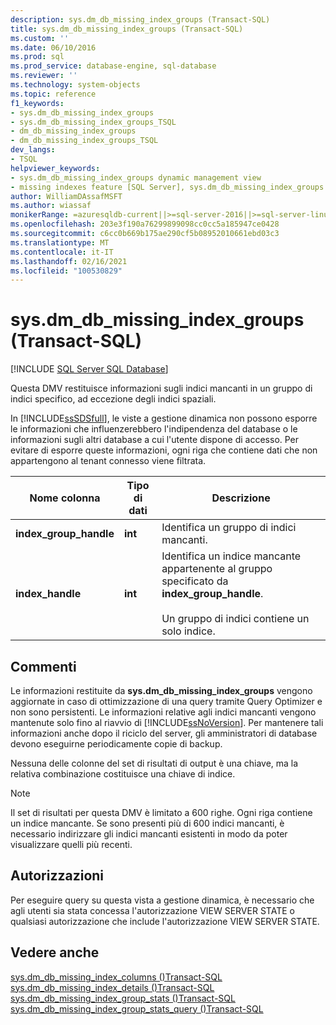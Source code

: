 ```yaml
---
description: sys.dm_db_missing_index_groups (Transact-SQL)
title: sys.dm_db_missing_index_groups (Transact-SQL)
ms.custom: ''
ms.date: 06/10/2016
ms.prod: sql
ms.prod_service: database-engine, sql-database
ms.reviewer: ''
ms.technology: system-objects
ms.topic: reference
f1_keywords:
- sys.dm_db_missing_index_groups
- sys.dm_db_missing_index_groups_TSQL
- dm_db_missing_index_groups
- dm_db_missing_index_groups_TSQL
dev_langs:
- TSQL
helpviewer_keywords:
- sys.dm_db_missing_index_groups dynamic management view
- missing indexes feature [SQL Server], sys.dm_db_missing_index_groups dynamic management view
author: WilliamDAssafMSFT
ms.author: wiassaf
monikerRange: =azuresqldb-current||>=sql-server-2016||>=sql-server-linux-2017||=azuresqldb-mi-current
ms.openlocfilehash: 203e3f190a76299899098cc0cc5a185947ce0428
ms.sourcegitcommit: c6cc0b669b175ae290cf5b08952010661ebd03c3
ms.translationtype: MT
ms.contentlocale: it-IT
ms.lasthandoff: 02/16/2021
ms.locfileid: "100530829"
---
```

# <a name="sysdm_db_missing_index_groups-transact-sql"></a>sys.dm_db_missing_index_groups (Transact-SQL)
[!INCLUDE [SQL Server SQL Database](../../includes/applies-to-version/sql-asdb.md)]

  Questa DMV restituisce informazioni sugli indici mancanti in un gruppo di indici specifico, ad eccezione degli indici spaziali. 
  
 In [!INCLUDE[ssSDSfull](../../includes/sssdsfull-md.md)], le viste a gestione dinamica non possono esporre le informazioni che influenzerebbero l'indipendenza del database o le informazioni sugli altri database a cui l'utente dispone di accesso. Per evitare di esporre queste informazioni, ogni riga che contiene dati che non appartengono al tenant connesso viene filtrata.  
   
|Nome colonna|Tipo di dati|Descrizione|  
|-----------------|---------------|-----------------|  
|**index_group_handle**|**int**|Identifica un gruppo di indici mancanti.|  
|**index_handle**|**int**|Identifica un indice mancante appartenente al gruppo specificato da **index_group_handle**.<br /><br /> Un gruppo di indici contiene un solo indice.|  
  
## <a name="remarks"></a>Commenti  
 Le informazioni restituite da **sys.dm_db_missing_index_groups** vengono aggiornate in caso di ottimizzazione di una query tramite Query Optimizer e non sono persistenti. Le informazioni relative agli indici mancanti vengono mantenute solo fino al riavvio di [!INCLUDE[ssNoVersion](../../includes/ssnoversion-md.md)]. Per mantenere tali informazioni anche dopo il riciclo del server, gli amministratori di database devono eseguirne periodicamente copie di backup.  
  
 Nessuna delle colonne del set di risultati di output è una chiave, ma la relativa combinazione costituisce una chiave di indice.  

  >[!NOTE]
  >Il set di risultati per questa DMV è limitato a 600 righe. Ogni riga contiene un indice mancante. Se sono presenti più di 600 indici mancanti, è necessario indirizzare gli indici mancanti esistenti in modo da poter visualizzare quelli più recenti.
  
## <a name="permissions"></a>Autorizzazioni  
 Per eseguire query su questa vista a gestione dinamica, è necessario che agli utenti sia stata concessa l'autorizzazione VIEW SERVER STATE o qualsiasi autorizzazione che include l'autorizzazione VIEW SERVER STATE.  
  
## <a name="see-also"></a>Vedere anche  
 [sys.dm_db_missing_index_columns &#40;&#41;Transact-SQL ](../../relational-databases/system-dynamic-management-views/sys-dm-db-missing-index-columns-transact-sql.md)   
 [sys.dm_db_missing_index_details &#40;&#41;Transact-SQL ](../../relational-databases/system-dynamic-management-views/sys-dm-db-missing-index-details-transact-sql.md)   
 [sys.dm_db_missing_index_group_stats &#40;&#41;Transact-SQL ](../../relational-databases/system-dynamic-management-views/sys-dm-db-missing-index-group-stats-transact-sql.md)  
 [sys.dm_db_missing_index_group_stats_query &#40;&#41;Transact-SQL ](../../relational-databases/system-dynamic-management-views/sys-dm-db-missing-index-group-stats-query-transact-sql.md)    